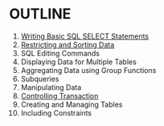 # OUTLINE

1. [Writing Basic SQL SELECT Statements](https://github.com/itkmitl10/lecture/blob/pe3z/2/Database%20System%20and%20Concepts/Lab/writing_sql_statements.md#writing-sql-statements)
2. [Restricting and Sorting Data](https://github.com/itkmitl10/lecture/blob/pe3z/2/Database%20System%20and%20Concepts/Lab/restricitng_and_sorting_data.md#restricitng-and-sorting-data)
3. SQL Editing Commands
4. Displaying Data for Multiple Tables
5. Aggregating Data using Group Functions
6. Subqueries
7. Manipulating Data
8. [Controlling Transaction](https://github.com/itkmitl10/lecture/blob/master/2/Database%20System%20and%20Concepts/Lab/controlling_transactions.md#controlling-transactions)
9. Creating and Managing Tables
10. Including Constraints
